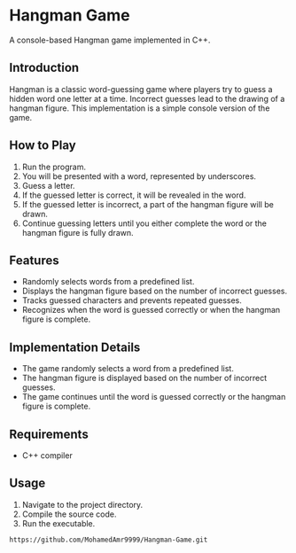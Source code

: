 # Hangman Game

A console-based Hangman game implemented in C++.

## Introduction

Hangman is a classic word-guessing game where players try to guess a hidden word one letter at a time. Incorrect guesses lead to the drawing of a hangman figure. This implementation is a simple console version of the game.

## How to Play

1. Run the program.
2. You will be presented with a word, represented by underscores.
3. Guess a letter.
4. If the guessed letter is correct, it will be revealed in the word.
5. If the guessed letter is incorrect, a part of the hangman figure will be drawn.
6. Continue guessing letters until you either complete the word or the hangman figure is fully drawn.

## Features

- Randomly selects words from a predefined list.
- Displays the hangman figure based on the number of incorrect guesses.
- Tracks guessed characters and prevents repeated guesses.
- Recognizes when the word is guessed correctly or when the hangman figure is complete.

## Implementation Details

- The game randomly selects a word from a predefined list.
- The hangman figure is displayed based on the number of incorrect guesses.
- The game continues until the word is guessed correctly or the hangman figure is complete.

## Requirements

- C++ compiler

## Usage

1. Navigate to the project directory.
2. Compile the source code.
3. Run the executable.

```bash
https://github.com/MohamedAmr9999/Hangman-Game.git
